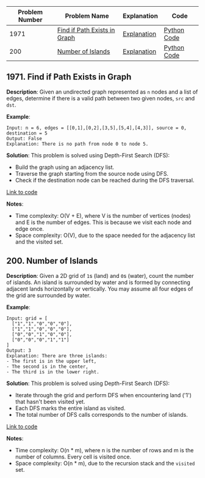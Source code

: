 | Problem Number | Problem Name | Explanation | Code |
|----------------|-------------------------|-------------------------------------|-----------------------------|
| 1971 | [Find if Path Exists in Graph](#1971-find-if-path-exists-in-graph) | [Explanation](#1971-find-if-path-exists-in-graph) | [Python Code](./1971_valid_path.py)       |
| 200  | [Number of Islands](#200-number-of-islands) | [Explanation](#200-number-of-islands) | [Python Code](./200_num_islands.py) |

## 1971. Find if Path Exists in Graph

**Description**:
Given an undirected graph represented as `n` nodes and a list of edges, determine if there is a valid path between two given nodes, `src` and `dst`.

**Example**:
```plaintext
Input: n = 6, edges = [[0,1],[0,2],[3,5],[5,4],[4,3]], source = 0, destination = 5
Output: False
Explanation: There is no path from node 0 to node 5.
```

**Solution**:
This problem is solved using Depth-First Search (DFS):
- Build the graph using an adjacency list.
- Traverse the graph starting from the source node using DFS.
- Check if the destination node can be reached during the DFS traversal.

[Link to code](./1971_valid_path.py)

**Notes**:
- Time complexity: O(V + E), where V is the number of vertices (nodes) and E is the number of edges. This is because we visit each node and edge once.
- Space complexity: O(V), due to the space needed for the adjacency list and the visited set.

## 200. Number of Islands

**Description**:
Given a 2D grid of `1`s (land) and `0`s (water), count the number of islands. An island is surrounded by water and is formed by connecting adjacent lands horizontally or vertically. You may assume all four edges of the grid are surrounded by water.

**Example**:
```plaintext
Input: grid = [
  ["1","1","0","0","0"],
  ["1","1","0","0","0"],
  ["0","0","1","0","0"],
  ["0","0","0","1","1"]
]
Output: 3
Explanation: There are three islands: 
- The first is in the upper left,
- The second is in the center,
- The third is in the lower right.
```

**Solution**:
This problem is solved using Depth-First Search (DFS):
- Iterate through the grid and perform DFS when encountering land ('1') that hasn't been visited yet.
- Each DFS marks the entire island as visited.
- The total number of DFS calls corresponds to the number of islands.

[Link to code](./200_num_islands.py)

**Notes**:
- Time complexity: O(n * m), where n is the number of rows and m is the number of columns. Every cell is visited once.
- Space complexity: O(n * m), due to the recursion stack and the `visited` set.